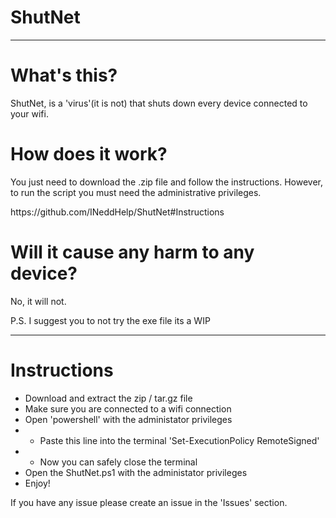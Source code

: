 # ShutNet

---

# What's this?

ShutNet, is a 'virus'(it is not) that shuts down every device connected to your wifi. 

# How does it work? 

You just need to download the .zip file and follow the instructions.
However, to run the script you must need the administrative privileges.

<p>https://github.com/INeddHelp/ShutNet#Instructions</p>

# Will it cause any harm to any device?

No, it will not.

P.S. I suggest you to not try the exe file its a WIP 

---

# Instructions

-  Download and extract the zip / tar.gz file
-  Make sure you are connected to a wifi connection
-  Open 'powershell' with the administator privileges
-  -  Paste this line into the terminal 'Set-ExecutionPolicy RemoteSigned'
-  -  Now you can safely close the terminal
-  Open the ShutNet.ps1 with the administator privileges
-  Enjoy!



If you have any issue please create an issue in the 'Issues' section.
